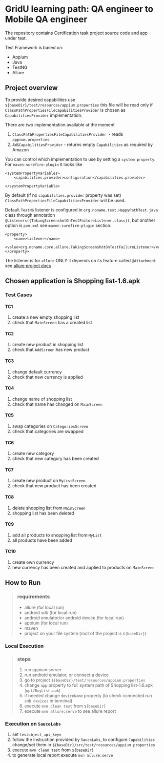 # GridU learning path: QA engineer to Mobile QA engineer
The repository contains Certification task project source code and app under test.

Test Framework is based on:
- Appium
- Java
- TestNG
- Allure

## Project overview
To provide desired capabilities use `${baseDir}/test/resources/appium.properties`
this file will be read only if  `ClassPathPropertiesFileCapabilitiesProvider` is chosen as
`CapabilitiesProvider` implementation.

There are two implementation available at the moment
1. `ClassPathPropertiesFileCapabilitiesProvider `- reads `appium.properties`
2. `AWSCapabilitiesProvider` - returns empty `Capabilities` as required by Amazon

You can control which implementation to use by setting a `system property`.
For `maven-surefire-plugin` it looks like

    <systemPropertyVariables>
        <capabilities.provider>configuration</capabilities.provider>
        ...
    </systemPropertyVariable>
 By default (if no `capabilities.provider` property was set) `ClassPathPropertiesFileCapabilitiesProvider` will be used.

 Default `TestNG` listener is configured in `org.noname.test.HappyPathTest.java` class through annotation `@Listeners({TakingScreenshotOnTestFailureListener.class})`, but another option is `pom.xml` see `maven-surefire-plugin` section.

    <property>
        <name>listener</name>
            <value>org.noname.core.allure.TakingScreenshotOnTestFailureListener</value>
    </property>

The listener is for `allure` ONLY it depends on its feature called `@Attachment`
see [allure project docs](http://allure.qatools.ru/)

## Chosen application is Shopping list-1.6.apk
### Test Cases
#### TC1
 1.  create a new empty shopping list
 2. check that `MainScreen` has a created list
#### TC2
1. create new product in shopping list
2. check that `AddScreen` has new product
#### TC3
1. change default currency
2. check that new currency is applied
#### TC4
1. change name of shopping list
2. check that name has changed on `MainScreen`
#### TC5
1.  swap categories on `CategoriesScreen`
2. check that categories are swapped
#### TC6
1. create new category
2. check that new category has been created
#### TC7
1. create new product on `MyListScreen`
2. check that new product has been created
#### TC8
1. delete shopping list from `MainScreen`
2. shopping list has been deleted
#### TC9
1. add all products to shopping list from `MyList`
2. all products have been added
#### TC10
1. create own currency
2. new currency has been created and applied to products on `MainScreen`

## How to Run
>### requirements
>- allure (for local run)
>- android sdk (for local run)
>- android emulator/or android device (for local run)
>- appium (for local run)
>- maven
>- project on your file system (root of the project is `${baseDir}`)

### Local Execution
>### steps
>1. run appium server
>2. run android emulator, or connect a device
>3. go to project  `${baseDir}/test/resources/appium.properties`
>4. change `app` property to full system path of Shopping list-1.6.apk (`opt/BuyList.apk`)
>5. if needed change `deviceName` property (to check connected run `adb devices` in terminal)
>6. execute `mvn clean test` from `${baseDir}`
>7. execute `mvn allure:serve` to see allure report

### Execution on `SauceLabs`
1. set `testobject_api_key= `
2. follow the instruction provided by `SauceLabs`, to configure `Capabilities` change/set them in `${baseDir}/src/test/resources/appium.properties`
3. execute `mvn clean test` from `${baseDir}`
4. to generate local report execute `mvn allure:serve`
